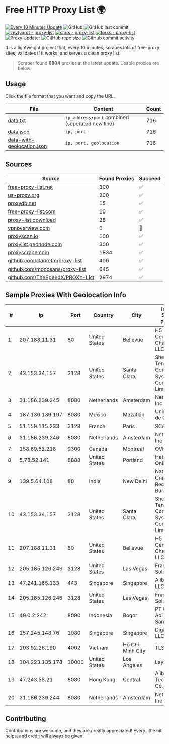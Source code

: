 
# Free HTTP Proxy List 🌍

[![Every 10 Minutes Update](https://github.com/mertguvencli/http-proxy-list/actions/workflows/main.yml/badge.svg?branch=main)](https://github.com/mertguvencli/http-proxy-list/actions/workflows/main.yml)
![GitHub](https://img.shields.io/github/license/mertguvencli/http-proxy-list)
![GitHub last commit](https://img.shields.io/github/last-commit/mertguvencli/http-proxy-list)
[![zevtyardt - proxy-list](https://img.shields.io/static/v1?label=zevtyardt&message=proxy-list&color=blue&logo=github)](https://github.com/zevtyardt/proxy-list "Go to GitHub repo")
[![stars - proxy-list](https://img.shields.io/github/stars/zevtyardt/proxy-list?style=social)](https://github.com/zevtyardt/proxy-list)
[![forks - proxy-list](https://img.shields.io/github/forks/zevtyardt/proxy-list?style=social)](https://github.com/zevtyardt/proxy-list)
[![Proxy Updater](https://github.com/zevtyardt/proxy-list/workflows/Proxy%20Updater/badge.svg)](https://github.com/zevtyardt/proxy-list/actions?query=workflow:"Proxy+Updater")
![GitHub repo size](https://img.shields.io/github/repo-size/zevtyardt/proxy-list)
[![GitHub commit activity](https://img.shields.io/github/commit-activity/m/zevtyardt/proxy-list?logo=commits)](https://github.com/zevtyardt/proxy-list/commits/main)

It is a lightweight project that, every 10 minutes, scrapes lots of free-proxy sites, validates if it works, and serves a clean proxy list.

> Scraper found **6804** proxies at the latest update. Usable proxies are below.

## Usage

Click the file format that you want and copy the URL.

|File|Content|Count|
|----|-------|-----|
|[data.txt](https://raw.githubusercontent.com/mertguvencli/http-proxy-list/main/proxy-list/data.txt)|`ip_address:port` combined (seperated new line)|716|
|[data.json](https://raw.githubusercontent.com/mertguvencli/http-proxy-list/main/proxy-list/data.json)|`ip, port`|716|
|[data-with-geolocation.json](https://raw.githubusercontent.com/mertguvencli/http-proxy-list/main/proxy-list/data-with-geolocation.json)|`ip, port, geolocation`|716|

## Sources

|Source|Found Proxies|Succeed|
|------|-------------|-------|
|[free-proxy-list.net](https://free-proxy-list.net)|300|✅|
|[us-proxy.org](https://www.us-proxy.org)|200|✅|
|[proxydb.net](http://proxydb.net)|15|✅|
|[free-proxy-list.com](https://free-proxy-list.com/?page=&port=&type%5B%5D=http&type%5B%5D=https&up_time=0&search=Search)|10|✅|
|[proxy-list.download](https://www.proxy-list.download/HTTP)|26|✅|
|[vpnoverview.com](https://vpnoverview.com/privacy/anonymous-browsing/free-proxy-servers)|0|🚫|
|[proxyscan.io](https://www.proxyscan.io)|100|✅|
|[proxylist.geonode.com](https://proxylist.geonode.com/api/proxy-list?limit=300&page=1&sort_by=lastChecked&sort_type=desc&protocols=http,https)|300|✅|
|[proxyscrape.com](https://api.proxyscrape.com/v2/?request=displayproxies&protocol=http&timeout=10000&country=all&ssl=all&anonymity=all)|1834|✅|
|[github.com/clarketm/proxy-list](https://raw.githubusercontent.com/clarketm/proxy-list/master/proxy-list-raw.txt)|400|✅|
|[github.com/monosans/proxy-list](https://raw.githubusercontent.com/monosans/proxy-list/main/proxies/http.txt)|645|✅|
|[github.com/TheSpeedX/PROXY-List](https://raw.githubusercontent.com/TheSpeedX/PROXY-List/master/http.txt)|2974|✅|


## Sample Proxies With Geolocation Info

|#|Ip|Port|Country|City|Internet Service Provider|
|-|--|----|-------|----|-------------------------|
|1|207.188.11.31|80|United States|Bellevue|H5 Data Centers - Chandler LLC|
|2|43.153.34.157|3128|United States|Santa Clara|Shenzhen Tencent Computer Systems Company Limited|
|3|31.186.239.245|8080|Netherlands|Amsterdam|NetSkope Inc|
|4|187.130.139.197|8080|Mexico|Mazatlán|Uninet S.A. de C.V.|
|5|51.159.115.233|3128|France|Paris|SCALEWAY|
|6|31.186.239.246|8080|Netherlands|Amsterdam|NetSkope Inc|
|7|158.69.52.218|9300|Canada|Montreal|OVH SAS|
|8|5.78.52.141|8888|United States|Portland|Hetzner Online GmbH|
|9|139.5.64.108|80|India|New Delhi|National Crime Records Bureau|
|10|43.153.34.157|3128|United States|Santa Clara|Shenzhen Tencent Computer Systems Company Limited|
|11|207.188.11.31|80|United States|Bellevue|H5 Data Centers - Chandler LLC|
|12|205.185.126.246|3128|United States|Las Vegas|FranTech Solutions|
|13|47.241.165.133|443|Singapore|Singapore|Alibaba.com LLC|
|14|205.185.126.246|3128|United States|Las Vegas|FranTech Solutions|
|15|49.0.2.242|8090|Indonesia|Bogor|PT Usaha Adi Sanggoro|
|16|157.245.148.76|1080|Singapore|Singapore|DigitalOcean, LLC|
|17|103.92.26.190|4002|Vietnam|Ho Chi Minh City|TLSOFT|
|18|104.223.135.178|10000|United States|Los Angeles|LayerHost|
|19|47.243.55.21|8080|Hong Kong|Central|Alibaba (US) Technology Co., Ltd.|
|20|31.186.239.244|8080|Netherlands|Amsterdam|NetSkope Inc|



## Contributing

Contributions are welcome, and they are greatly appreciated! Every
little bit helps, and credit will always be given.

